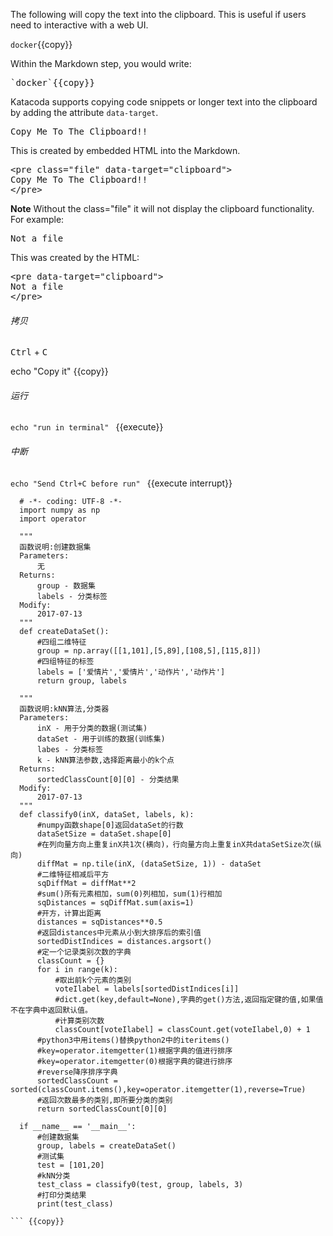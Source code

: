 
The following will copy the text into the clipboard. This is useful if users need to interactive with a web UI.

`docker`{{copy}}

Within the Markdown step, you would write:
<pre>
`docker`{{copy}}
</pre>

Katacoda supports copying code snippets or longer text into the clipboard by adding the attribute `data-target`.

<pre class="file" data-target="clipboard">
Copy Me To The Clipboard!!
</pre>

This is created by embedded HTML into the Markdown.

<pre>
&#x3C;pre class=&#x22;file&#x22; data-target=&#x22;clipboard&#x22;&#x3E;
Copy Me To The Clipboard!!
&#x3C;/pre&#x3E;
</pre>

**Note** Without the class="file" it will not display the clipboard functionality. For example:

<pre data-target="clipboard">
Not a file
</pre>

This was created by the HTML:

<pre>
&#x3C;pre data-target=&#x22;clipboard&#x22;&#x3E;
Not a file
&#x3C;/pre&#x3E;
</pre>


###### 拷贝
<kbd>Ctrl</kbd> + <kbd>C</kbd>

echo "Copy it"  {{copy}}

###### 运行

`echo "run in terminal" ` {{execute}}


###### 中断 
`echo "Send Ctrl+C before run" ` {{execute interrupt}}

``` 
  # -*- coding: UTF-8 -*-
  import numpy as np
  import operator
  
  """
  函数说明:创建数据集
  Parameters:
      无
  Returns:
      group - 数据集
      labels - 分类标签
  Modify:
      2017-07-13
  """
  def createDataSet():
      #四组二维特征
      group = np.array([[1,101],[5,89],[108,5],[115,8]])
      #四组特征的标签
      labels = ['爱情片','爱情片','动作片','动作片']
      return group, labels
  
  """
  函数说明:kNN算法,分类器
  Parameters:
      inX - 用于分类的数据(测试集)
      dataSet - 用于训练的数据(训练集)
      labes - 分类标签
      k - kNN算法参数,选择距离最小的k个点
  Returns:
      sortedClassCount[0][0] - 分类结果
  Modify:
      2017-07-13
  """
  def classify0(inX, dataSet, labels, k):
      #numpy函数shape[0]返回dataSet的行数
      dataSetSize = dataSet.shape[0]
      #在列向量方向上重复inX共1次(横向)，行向量方向上重复inX共dataSetSize次(纵向)
      diffMat = np.tile(inX, (dataSetSize, 1)) - dataSet
      #二维特征相减后平方
      sqDiffMat = diffMat**2
      #sum()所有元素相加，sum(0)列相加，sum(1)行相加
      sqDistances = sqDiffMat.sum(axis=1)
      #开方，计算出距离
      distances = sqDistances**0.5
      #返回distances中元素从小到大排序后的索引值
      sortedDistIndices = distances.argsort()
      #定一个记录类别次数的字典
      classCount = {}
      for i in range(k):
          #取出前k个元素的类别
          voteIlabel = labels[sortedDistIndices[i]]
          #dict.get(key,default=None),字典的get()方法,返回指定键的值,如果值不在字典中返回默认值。
          #计算类别次数
          classCount[voteIlabel] = classCount.get(voteIlabel,0) + 1
      #python3中用items()替换python2中的iteritems()
      #key=operator.itemgetter(1)根据字典的值进行排序
      #key=operator.itemgetter(0)根据字典的键进行排序
      #reverse降序排序字典
      sortedClassCount = sorted(classCount.items(),key=operator.itemgetter(1),reverse=True)
      #返回次数最多的类别,即所要分类的类别
      return sortedClassCount[0][0]
  
  if __name__ == '__main__':
      #创建数据集
      group, labels = createDataSet()
      #测试集
      test = [101,20]
      #kNN分类
      test_class = classify0(test, group, labels, 3)
      #打印分类结果
      print(test_class)

``` {{copy}}